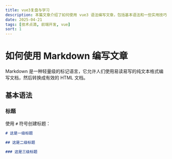 ```yaml
---
title: vue3复盘与学习
description: 本篇文章介绍了如何使用 vue3 语法编写文章，包括基本语法和一些实用技巧。
date: 2025-04-21
tags: [技术点滴, 前端开发, vue]
sort: 1
---
```


# 如何使用 Markdown 编写文章

Markdown 是一种轻量级的标记语言，它允许人们使用易读易写的纯文本格式编写文档，然后转换成有效的 HTML 文档。

## 基本语法

### 标题

使用 `#` 符号创建标题：

```markdown
# 这是一级标题

## 这是二级标题

### 这是三级标题
```
